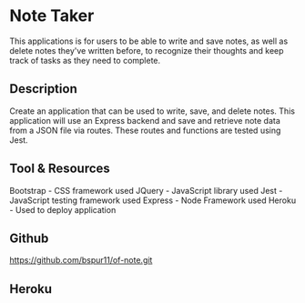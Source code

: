 # Note Taker
This applications is for users to be able to write and save notes, as well as delete notes they've written before, to recognize their thoughts and keep track of tasks as they need to complete.

## Description
Create an application that can be used to write, save, and delete notes. This application will use an Express backend and save and retrieve note data from a JSON file via routes. These routes and functions are tested using Jest.

## Tool & Resources
Bootstrap - CSS framework used
JQuery - JavaScript library used
Jest - JavaScript testing framework used
Express - Node Framework used
Heroku - Used to deploy application

## Github
https://github.com/bspur11/of-note.git

## Heroku
